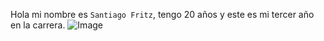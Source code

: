 Hola mi nombre es ``Santiago Fritz``, tengo 20 años y este es mi tercer año en la carrera. ![Image](https://github.com/user-attachments/assets/97bb50c6-879e-48d5-9804-f2ae4aceb41a)
